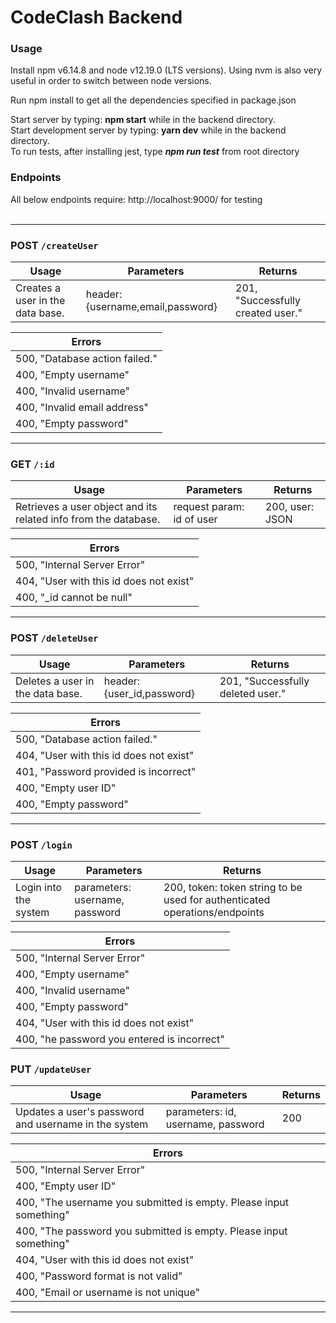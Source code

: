 # CodeClash Backend

### Usage
Install npm v6.14.8 and node v12.19.0 (LTS versions). Using nvm is also very useful in order to switch between node versions.

Run npm install to get all the dependencies specified in package.json

Start server by typing: **npm start** while in the backend directory.
<br>
Start development server by typing: **yarn dev** while in the backend directory.
<br>
To run tests, after installing jest, type ***npm run test*** from root directory

### Endpoints
All below endpoints require: http://localhost:9000/ for testing
<br>
<br>

------------------------------------------------------------
### POST `/createUser`
| Usage  | Parameters | Returns |
| ------------- | ------------- | ------------- |
| Creates a user in the data base.  | header: {username,email,password} | 201, "Successfully created user."

| Errors  |
| ------------- |
| 500, "Database action failed." |
| 400, "Empty username" |
| 400, "Invalid username" |
| 400, "Invalid email address" |
| 400, "Empty password" |

------------------------------------------------------------
### GET `/:id`
| Usage  | Parameters | Returns |
| ------------- | ------------- | ------------- |
| Retrieves a user object and its related info from the database.  | request param: id of user | 200, user: JSON 

| Errors  |
| ------------- |
| 500, "Internal Server Error" |
| 404, "User with this id does not exist" |
| 400, "\_id cannot be null" |

------------------------------------------------------------
### POST `/deleteUser`
| Usage  | Parameters | Returns |
| ------------- | ------------- | ------------- |
| Deletes a user in the data base.  | header: {user_id,password} | 201, "Successfully deleted user."

| Errors  |
| ------------- |
| 500, "Database action failed." |
| 404, "User with this id does not exist" |
| 401, "Password provided is incorrect" |
| 400, "Empty user ID" |
| 400, "Empty password" |

------------------------------------------------------------
### POST `/login`
| Usage  | Parameters | Returns |
| ------------- | ------------- | ------------- |
| Login into the system  | parameters: username, password | 200, token: token string to be used for authenticated operations/endpoints 

| Errors  |
| ------------- |
| 500, "Internal Server Error" |
| 400, "Empty username" |
| 400, "Invalid username" |
| 400, "Empty password" |
| 404, "User with this id does not exist" |
| 400, "he password you entered is incorrect" |

### PUT `/updateUser`
| Usage  | Parameters | Returns |
| ------------- | ------------- | ------------- |
| Updates a user's password and username in the system  | parameters: id, username, password | 200

| Errors  |
| ------------- |
| 500, "Internal Server Error" |
| 400, "Empty user ID" |
| 400, "The username you submitted is empty. Please input something" |
| 400, "The password you submitted is empty. Please input something" |
| 404, "User with this id does not exist" |
| 400, "Password format is not valid" |
| 400, "Email or username is not unique" |


------------------------------------------------------------

